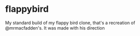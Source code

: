 # flappybird
My standard build of my flappy bird clone, that's a recreation of @mrmacfadden's. It was made with his direction
